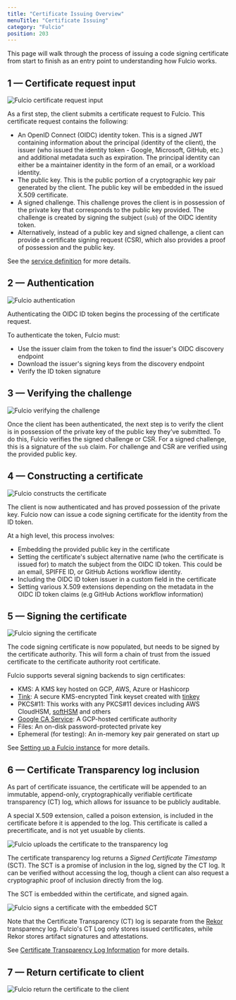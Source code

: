 ```yaml
---
title: "Certificate Issuing Overview"
menuTitle: "Certificate Issuing"
category: "Fulcio"
position: 203
---
```


This page will walk through the process of issuing a code signing certificate from start to finish as an entry point to understanding how Fulcio works.

## 1 — Certificate request input

![Fulcio certificate request input](/fulcio-1-certificate-request-input.png)

As a first step, the client submits a certificate request to Fulcio. This certificate request contains the following:

- An OpenID Connect (OIDC) identity token. This is a signed JWT containing information about the
  principal (identity of the client), the issuer (who issued the identity token -
  Google, Microsoft, GitHub, etc.) and additional metadata such as expiration. The principal identity
  can either be a maintainer identity in the form of an email, or a workload identity.
- The public key. This is the public portion of a cryptographic key pair generated
  by the client. The public key will be embedded in the issued X.509 certificate.
- A signed challenge. This challenge proves the client is in possession of the private
  key that corresponds to the public key provided. The challenge is created by
  signing the subject (`sub`) of the OIDC identity token.
- Alternatively, instead of a public key and signed challenge, a client can provide a certificate
  signing request (CSR), which also provides a proof of possession and the public key.

See the [service definition](https://github.com/sigstore/fulcio/blob/main/fulcio.proto) for more details.

## 2 — Authentication

![Fulcio authentication](/fulcio-2-authentication.png)

Authenticating the OIDC ID token begins the processing of the certificate request.

To authenticate the token, Fulcio must:

- Use the issuer claim from the token to find the issuer's OIDC discovery endpoint
- Download the issuer's signing keys from the discovery endpoint
- Verify the ID token signature

## 3 — Verifying the challenge

![Fulcio verifying the challenge](/fulcio-3-verify-the-challenge.png)

Once the client has been authenticated, the next step is to verify the client
is in possession of the private key of the public key they’ve submitted. To do
this, Fulcio verifies the signed challenge or CSR. For a signed challenge, this is
a signature of the `sub` claim. For challenge and CSR are verified using the provided public key.

## 4 — Constructing a certificate

![Fulcio constructs the certificate](/fulcio-4-construct-certificate.png)

The client is now authenticated and has proved possession of the private key. Fulcio now
can issue a code signing certificate for the identity from the ID token.

At a high level, this process involves:

- Embedding the provided public key in the certificate
- Setting the certificate's subject alternative name (who the certificate is issued for) to
  match the subject from the OIDC ID token. This could be an email, SPIFFE ID, or GitHub Actions workflow identity.
- Including the OIDC ID token issuer in a custom field in the certificate
- Setting various X.509 extensions depending on the metadata in
  the OIDC ID token claims (e.g GitHub Actions workflow information)

## 5 — Signing the certificate

![Fulcio signing the certificate](/fulcio-5-sign-certificate.png)

The code signing certificate is now populated, but needs to be signed
by the certificate authority. This will form a chain of trust from the issued
certificate to the certificate authority root certificate.


Fulcio supports several signing backends to sign certificates:

- KMS: A KMS key hosted on GCP, AWS, Azure or Hashicorp
- [Tink](https://github.com/google/tink): A secure KMS-encrypted Tink keyset created with [tinkey](https://github.com/google/tink/blob/master/docs/TINKEY.md)
- PKCS#11: This works with any PKCS#11 devices including AWS CloudHSM,
  [softHSM](https://www.opendnssec.org/softhsm/) and others
- [Google CA Service](https://cloud.google.com/certificate-authority-service/docs): A GCP-hosted certificate authority
- Files: An on-disk password-protected private key
- Ephemeral (for testing): An in-memory key pair generated on start up 

See [Setting up a Fulcio instance](https://github.com/sigstore/fulcio/blob/main/docs/setup.md) for more details.

## 6 — Certificate Transparency log inclusion

As part of certificate issuance, the certificate will be appended to an immutable, append-only,
cryptographically verifiable certificate transparency (CT) log, which allows for issuance to be
publicly auditable.

A special X.509 extension, called a poison extension, is included in the certificate before it
is appended to the log. This certificate is called a precertificate, and is not yet usuable by clients.

![Fulcio uploads the certificate to the transparency log](/fulcio-6-transparency-log-inclusion.png)

The certificate transparency log returns a _Signed Certificate Timestamp_
(SCT). The SCT is a promise of inclusion in the log, signed by the CT log. It can be
verified without accessing the log, though a client can also request a cryptographic proof
of inclusion directly from the log.

The SCT is embedded within the certificate, and signed again.

![Fulcio signs a certificate with the embedded SCT](/fulcio-6-sign-again.png)

Note that the Certificate Transparency (CT) log is separate from the [Rekor](https://github.com/sigstore/rekor)
transparency log. Fulcio's CT Log only stores issued certificates, while Rekor stores artifact signatures and attestations.

See [Certificate Transparency Log Information](https://github.com/sigstore/fulcio/blob/main/docs/ctlog.md) for more details.

## 7 — Return certificate to client

![Fulcio return the certificate to the client](/fulcio-7-return-to-client.png)
